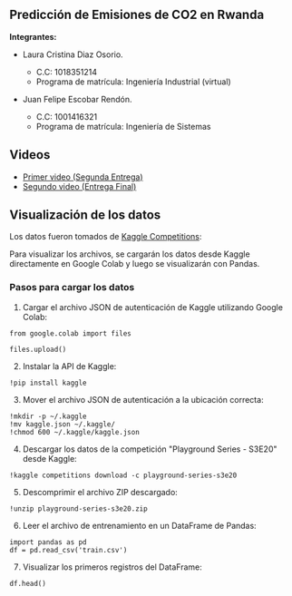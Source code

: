## Predicción de Emisiones de CO2 en Rwanda

**Integrantes:**

- Laura Cristina Diaz Osorio.
  - C.C: 1018351214
  - Programa de matrícula: Ingeniería Industrial (virtual)

- Juan Felipe Escobar Rendón.
  - C.C: 1001416321
  - Programa de matrícula: Ingeniería de Sistemas

## Videos 
- [Primer video (Segunda Entrega)](https://youtu.be/D_ouVxeRUas)
- [Segundo video (Entrega Final)](https://youtu.be/XmIDtPWXXEs)

## Visualización de los datos
Los datos fueron tomados de [Kaggle Competitions](https://www.kaggle.com/competitions/playground-series-s3e20/data):

Para visualizar los archivos, se cargarán los datos desde Kaggle directamente en Google Colab y luego se visualizarán con Pandas.

### Pasos para cargar los datos

1. Cargar el archivo JSON de autenticación de Kaggle utilizando Google Colab:
```
from google.colab import files

files.upload()
```
2. Instalar la API de Kaggle:
```
!pip install kaggle
```
3. Mover el archivo JSON de autenticación a la ubicación correcta:
```
!mkdir -p ~/.kaggle
!mv kaggle.json ~/.kaggle/
!chmod 600 ~/.kaggle/kaggle.json
```
4. Descargar los datos de la competición "Playground Series - S3E20" desde Kaggle:
```
!kaggle competitions download -c playground-series-s3e20
```
5. Descomprimir el archivo ZIP descargado:
```
!unzip playground-series-s3e20.zip
```
6. Leer el archivo de entrenamiento en un DataFrame de Pandas:
```
import pandas as pd
df = pd.read_csv('train.csv')
```
7. Visualizar los primeros registros del DataFrame:
```
df.head()
```
